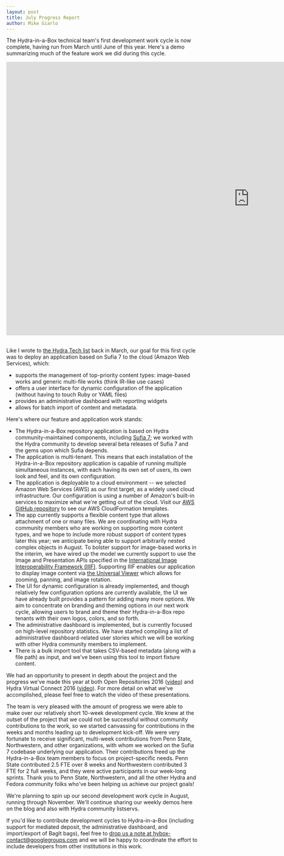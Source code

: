 ```yaml
---
layout: post
title: July Progress Report
author: Mike Giarlo
---
```


The Hydra-in-a-Box technical team's first development work cycle is now complete, having run from March until June of this year. Here's a demo summarizing much of the feature work we did during this cycle.

<div class="videoWrapper"> <iframe width="1280" height="720" src="https://www.youtube.com/embed/NlMTlqwunkY" frameborder="0" allowfullscreen></iframe></div>
<br/>

Like I wrote to [the Hydra Tech list](https://groups.google.com/forum/#!searchin/hydra-tech/hybox/hydra-tech/8HpOx3jLGWM/fkxejYuGCQAJ) back in March, our goal for this first cycle was to deploy an application based on Sufia 7 to the cloud (Amazon Web Services), which:

* supports the management of top-priority content types: image-based works and generic multi-file works (think IR-like use cases)
* offers a user interface for dynamic configuration of the application (without having to touch Ruby or YAML files)
* provides an administrative dashboard with reporting widgets
* allows for batch import of content and metadata.

Here's where our feature and application work stands:

* The Hydra-in-a-Box repository application is based on Hydra community-maintained components, including [Sufia 7](http://sufia.io); we worked with the Hydra community to develop several beta releases of Sufia 7 and the gems upon which Sufia depends.
* The application is multi-tenant. This means that each installation of the Hydra-in-a-Box repository application is capable of running multiple simultaneous instances, with each having its own set of users, its own look and feel, and its own configuration.
* The application is deployable to a cloud environment -- we selected Amazon Web Services (AWS) as our first target, as a widely used cloud infrastructure. Our configuration is using a number of Amazon's built-in services to maximize what we're getting out of the cloud. Visit our [AWS GitHub repository](https://github.com/hybox/aws) to see our AWS CloudFormation templates.
* The app currently supports a flexible content type that allows attachment of one or many files. We are coordinating with Hydra community members who are working on supporting more content types, and we hope to include more robust support of content types later this year; we anticipate being able to support arbitrarily nested complex objects in August. To bolster support for image-based works in the interim, we have wired up the model we currently support to use the Image and Presentation APIs specified in the [International Image Interoperability Framework (IIIF)](http://iiif.io/). Supporting IIIF enables our application to display image content via [the Universal Viewer](https://github.com/UniversalViewer/universalviewer/wiki/About) which allows for zooming, panning, and image rotation.
* The UI for dynamic configuration is already implemented, and though relatively few configuration options are currently available, the UI we have already built provides a pattern for adding many more options. We aim to concentrate on branding and theming options in our next work cycle, allowing users to brand and theme their Hydra-in-a-Box repo tenants with their own logos, colors, and so forth.
* The administrative dashboard is implemented, but is currently focused on high-level repository statistics. We have started compiling a list of administrative dashboard-related user stories which we will be working with other Hydra community members to implement.
* There is a bulk import tool that takes CSV-based metadata (along with a file path) as input, and we've been using this tool to import fixture content.

We had an opportunity to present in depth about the project and the progress we've made this year at both Open Repositories 2016 ([video](http://mediasite.charteredaccountants.ie/mediasite/Viewer/?peid=a688f51e420347e6bc33a9a36c81abe71d&authTicket=acc9368099ff4f7cb0bd6c263fa004aa)) and Hydra Virtual Connect 2016 ([video](https://connect.iu.edu/p3a1fbn4497/?launcher=false&fcsContent=true&pbMode=normal)). For more detail on what we've accomplished, please feel free to watch the video of these presentations.

The team is very pleased with the amount of progress we were able to make over our relatively short 10-week development cycle. We knew at the outset of the project that we could not be successful without community contributions to the work, so we started canvassing for contributions in the weeks and months leading up to development kick-off. We were very fortunate to receive significant, multi-week contributions from Penn State, Northwestern, and other organizations, with whom we worked  on the Sufia 7 codebase underlying our application. Their contributions freed up the Hydra-in-a-Box team members to focus on project-specific needs. Penn State contributed 2.5 FTE over 8 weeks and Northwestern contributed 3 FTE for 2 full weeks, and they were active participants in our week-long sprints. Thank you to Penn State, Northwestern, and all the other Hydra and Fedora community folks who've been helping us achieve our project goals!

We're planning to spin up our second development work cycle in August, running through November. We'll continue sharing our weekly demos here on the blog and also with Hydra community listservs.

If you'd like to contribute development cycles to Hydra-in-a-Box (including support for mediated deposit, the administrative dashboard, and import/export of BagIt bags), feel free to [drop us a note at hybox-contact@googlegroups.com](mailto:hybox-contact@googlegroups.com) and we will be happy to coordinate the effort to include developers from other institutions in this work.
